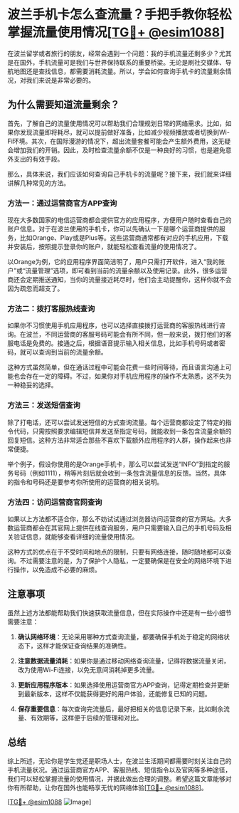 # 波兰手机卡怎么查流量？手把手教你轻松掌握流量使用情况[[TG💪+ @esim1088](https://t.me/s/esim1088)]

在波兰留学或者旅行的朋友，经常会遇到一个问题：我的手机流量还剩多少？尤其是在国外，手机流量可是我们与世界保持联系的重要桥梁。无论是刷社交媒体、导航地图还是查找信息，都需要消耗流量。所以，学会如何查询手机卡的流量剩余情况，对我们来说是非常必要的。

## 为什么需要知道流量剩余？

首先，了解自己的流量使用情况可以帮助我们合理规划日常的网络需求。比如，如果你发现流量即将耗尽，就可以提前做好准备，比如减少视频播放或者切换到Wi-Fi环境。其次，在国际漫游的情况下，超出流量套餐可能会产生额外费用，这无疑会增加我们的开销。因此，及时检查流量余额不仅是一种良好的习惯，也是避免意外支出的有效手段。

那么，具体来说，我们应该如何查询自己手机卡的流量呢？接下来，我们就来详细讲解几种常见的方法。

### 方法一：通过运营商官方APP查询

现在大多数国家的电信运营商都会提供官方的应用程序，方便用户随时查看自己的账户信息。对于在波兰使用的手机卡，你可以先确认一下是哪个运营商提供的服务，比如Orange、Play或是Plus等。这些运营商通常都有对应的手机应用，下载并安装后，按照提示登录你的账户，就能轻松查看流量的使用情况了。

以Orange为例，它的应用程序界面简洁明了，用户只需打开软件，进入“我的账户”或“流量管理”选项，即可看到当前的流量余额以及使用记录。此外，很多运营商还会定期推送通知，当你的流量接近耗尽时，他们会主动提醒你，这样你就不会因为疏忽而超支了。

### 方法二：拨打客服热线查询

如果你不习惯使用手机应用程序，也可以选择直接拨打运营商的客服热线进行咨询。在波兰，不同运营商的客服号码可能会有所不同，但一般来说，拨打他们的客服电话是免费的。接通之后，根据语音提示输入相关信息，比如手机号码或者密码，就可以查询到当前的流量余额。

这种方式虽然简单，但在通话过程中可能会花费一些时间等待，而且语言沟通上可能也会存在一定的障碍。不过，如果你对手机应用程序的操作不太熟悉，这不失为一种稳妥的选择。

### 方法三：发送短信查询

除了打电话，还可以尝试发送短信的方式查询流量。每个运营商都设定了特定的指令代码，只需按照要求编辑短信并发送至指定号码，就能收到一条包含流量余额的回复短信。这种方法非常适合那些不喜欢下载额外应用程序的人群，操作起来也非常便捷。

举个例子，假设你使用的是Orange手机卡，那么可以尝试发送“INFO”到指定的服务号码（例如1111），稍等片刻后就会收到一条包含流量信息的反馈。当然，具体的指令和号码还是要参考你所使用的运营商的相关说明。

### 方法四：访问运营商官网查询

如果以上方法都不适合你，那么不妨试试通过浏览器访问运营商的官方网站。大多数运营商都会在其官网上提供在线查询服务，用户只需要输入自己的手机号码及相关验证信息，就能够查看详细的流量使用情况。

这种方式的优点在于不受时间和地点的限制，只要有网络连接，随时随地都可以查询。不过需要注意的是，为了保护个人隐私，一定要确保是在安全的网络环境下进行操作，以免造成不必要的麻烦。

## 注意事项

虽然上述方法都能帮助我们快速获取流量信息，但在实际操作中还是有一些小细节需要注意：

1. **确认网络环境**：无论采用哪种方式查询流量，都要确保手机处于稳定的网络状态下，这样才能保证查询结果的准确性。
   
2. **注意数据流量消耗**：如果你是通过移动网络查询流量，记得将数据流量关闭，改为使用Wi-Fi连接，以免无意间消耗掉更多流量。

3. **更新应用程序版本**：如果选择使用运营商官方APP查询，记得定期检查并更新到最新版本，这样不仅能获得更好的用户体验，还能修复已知的问题。

4. **保存重要信息**：每次查询完流量后，最好把相关的信息记录下来，比如剩余流量、有效期等，这样便于后续的管理和对比。

## 总结

综上所述，无论你是学生党还是职场人士，在波兰生活期间都需要时刻关注自己的手机流量状况。通过运营商官方APP、客服热线、短信指令以及官网等多种途径，我们可以轻松掌握流量的使用情况，并据此做出合理的调整。希望这篇文章能够对你有所帮助，让你在国外也能畅享无忧的网络体验[[TG💪+ @esim1088](https://t.me/s/esim1088)]。

[[TG💪+ @esim1088](https://t.me/s/esim1088) ![Image](https://i.postimg.cc/4NQfJmqS/Snipaste-2025-05-13-00-14-12.png)]